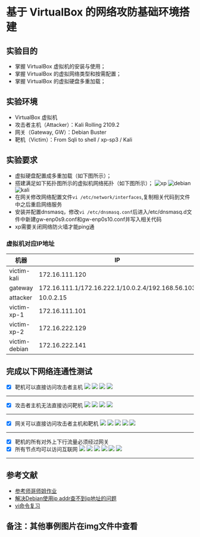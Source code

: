 # 基于 VirtualBox 的网络攻防基础环境搭建
## 实验目的
- 掌握 VirtualBox 虚拟机的安装与使用；
- 掌握 VirtualBox 的虚拟网络类型和按需配置；
- 掌握 VirtualBox 的虚拟硬盘多重加载；
## 实验环境
- VirtualBox 虚拟机
- 攻击者主机（Attacker）：Kali Rolling 2109.2
- 网关（Gateway, GW）：Debian Buster
- 靶机（Victim）：From Sqli to shell / xp-sp3 / Kali
## 实验要求
- 虚拟硬盘配置成多重加载（如下图所示）；
- 搭建满足如下拓扑图所示的虚拟机网络拓扑（如下图所示）；
![xp](img/xp.png)
![debian](img/debian.png)
![kali](img/kali.png)
- 在网关修改网络配置文件```vi /etc/network/interfaces```,复制相关代码到文件中之后重启网络服务
- 安装并配置dnsmasq，修改```vi /etc/dnsmasq.conf```后进入/etc/dnsmasq.d文件中新建gw-enp0s9.conf和gw-enp0s10.conf并写入相关代码
- xp需要关闭网络防火墙才能ping通
### 虚拟机对应IP地址
| 机器 | IP |
| - | - |
| victim-kali | 172.16.111.120 |
| gateway | 172.16.111.1/172.16.222.1/10.0.2.4/192.168.56.103 |
| attacker | 10.0.2.15 |
| victim-xp-1 | 172.16.111.101 |
| victim-xp-2 | 172.16.222.129 |
| victim-debian | 172.16.222.141 |
## 完成以下网络连通性测试
- [x] 靶机可以直接访问攻击者主机
![](img/victim-debian%20connect%20attacker.png)
![](img/victim-kali%20connect-attacker.png)
![](img/victim-xp-2%20connect%20attacker.png)
![](img/victim-xp-1%20connect%20attacker.png)
--------------
- [x] 攻击者主机无法直接访问靶机
![](img/attacker%20connect%20victim-debian.png)
![](img/attacker%20connect%20victim-kali.png)
![](img/attacker%20connect%20victim-xp-1.png)
![](img/attacker%20connect%20xp-2.png)
--------------
- [x] 网关可以直接访问攻击者主机和靶机
![](img/gateway%20connect%20attacker.png)
![](img/gateway%20connect%20victim-kali.png)
![](img/gateway%20connect%20victim-xp-1.png)
![](img/gateway%20connect%20victim-xp-2.png)
![](img/gateway%20connect-victim-debian.png)
-----------------------
- [x] 靶机的所有对外上下行流量必须经过网关
- [x] 所有节点均可以访问互联网
![](img/gateway%20connect-network.png)
![](img/attacker%20connect%20network.png)
![](img/victim-debian%20connect%20network.png)
![](img/victim-kali%20connect%20network.png)
![](img/victim-xp-1%20connect%20network.png)
![](img/xp-2%20connect%20network.png)
-------------
## 参考文献
- [参考师哥师姐作业](https://github.com/CUCCS/2019-NS-Public-Liuxxx3/blob/chap_1/chap_01/%E5%9F%BA%E4%BA%8E%20VirtualBox%20%E7%9A%84%E7%BD%91%E7%BB%9C%E6%94%BB%E9%98%B2%E5%9F%BA%E7%A1%80%E7%8E%AF%E5%A2%83%E6%90%AD%E5%BB%BA.md)
- [解决Debian使用ip addr查不到ip地址的问题](https://blog.csdn.net/qq_41904729/article/details/107095648)
- [vi命令复习](http://www.ldzgr.com/archives/301)
## 备注：其他事例图片在img文件中查看